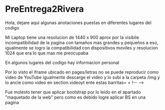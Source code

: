 # PreEntrega2Rivera

Hola, dejare aqui algunas anotaciones puestas en diferentes lugares del codigo

Mi Laptop tiene una resolucion de 1440 x 900 aprox por la visibile incompatibilidad de la pagina con tamaños mas grandes y pequeños a eso, igualmente se logro la compatibilidad con dispositivos moviles y resolucion 1024 que era lo que mas me preocupaba

En algunos lugares del codigo hay informacion personal

Por lo visto el iframe ubicado en pages/letras no se puede reproducir como video de YouTube igualmente descarge el video y lo subi a la carpeta /img y lo ancle como video en section.videoyt ente estas barritas= < !-- -->

Fue molesto tener que aplicar bootstrap por lo leido en el apartado "maquetado de la web" pero como es debido logre aplicar BS en una pagina 